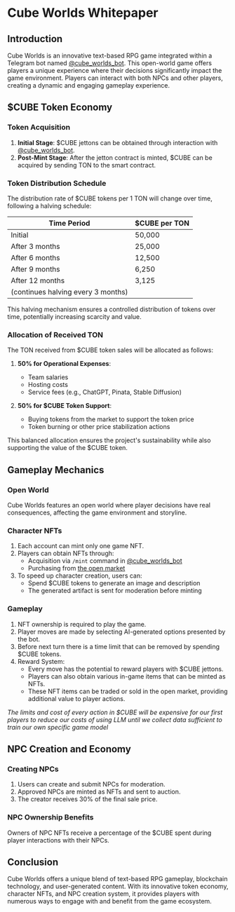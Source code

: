 # Cube Worlds Whitepaper

## Introduction
Cube Worlds is an innovative text-based RPG game integrated within a Telegram bot named [@cube_worlds_bot](http://t.me/cube_worlds_bot). This open-world game offers players a unique experience where their decisions significantly impact the game environment. Players can interact with both NPCs and other players, creating a dynamic and engaging gameplay experience.

## $CUBE Token Economy

### Token Acquisition
1. **Initial Stage**: $CUBE jettons can be obtained through interaction with [@cube_worlds_bot](http://t.me/cube_worlds_bot).
2. **Post-Mint Stage**: After the jetton contract is minted, $CUBE can be acquired by sending TON to the smart contract.

### Token Distribution Schedule
The distribution rate of $CUBE tokens per 1 TON will change over time, following a halving schedule:

| Time Period | $CUBE per TON |
|-------------|---------------|
| Initial     | 50,000        |
| After 3 months | 25,000     |
| After 6 months | 12,500     |
| After 9 months | 6,250      |
| After 12 months | 3,125     |
| (continues halving every 3 months) |

This halving mechanism ensures a controlled distribution of tokens over time, potentially increasing scarcity and value.

### Allocation of Received TON
The TON received from $CUBE token sales will be allocated as follows:

1. **50% for Operational Expenses**: 
   - Team salaries
   - Hosting costs
   - Service fees (e.g., ChatGPT, Pinata, Stable Diffusion)

2. **50% for $CUBE Token Support**: 
   - Buying tokens from the market to support the token price
   - Token burning or other price stabilization actions

This balanced allocation ensures the project's sustainability while also supporting the value of the $CUBE token.

## Gameplay Mechanics

### Open World
Cube Worlds features an open world where player decisions have real consequences, affecting the game environment and storyline.

### Character NFTs
1. Each account can mint only one game NFT.
2. Players can obtain NFTs through:
   - Acquisition via <code>/mint</code> command in [@cube_worlds_bot](http://t.me/cube_worlds_bot)
   - Purchasing from [the open market](https://getgems.io/cubeworlds)
3. To speed up character creation, users can:
   - Spend $CUBE tokens to generate an image and description
   - The generated artifact is sent for moderation before minting

### Gameplay
1. NFT ownership is required to play the game.
2. Player moves are made by selecting AI-generated options presented by the bot.
3. Before next turn there is a time limit that can be removed by spending $CUBE tokens.
4. Reward System:
   - Every move has the potential to reward players with $CUBE jettons.
   - Players can also obtain various in-game items that can be minted as NFTs.
   - These NFT items can be traded or sold in the open market, providing additional value to player actions.

*The limits and cost of every action in $CUBE will be expensive for our first players to reduce our costs of using LLM until we collect data sufficient to train our own specific game model*

## NPC Creation and Economy

### Creating NPCs
1. Users can create and submit NPCs for moderation.
2. Approved NPCs are minted as NFTs and sent to auction.
3. The creator receives 30% of the final sale price.

### NPC Ownership Benefits
Owners of NPC NFTs receive a percentage of the $CUBE spent during player interactions with their NPCs.

## Conclusion
Cube Worlds offers a unique blend of text-based RPG gameplay, blockchain technology, and user-generated content. With its innovative token economy, character NFTs, and NPC creation system, it provides players with numerous ways to engage with and benefit from the game ecosystem.
